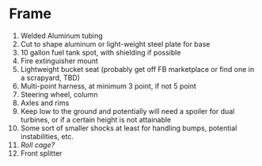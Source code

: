 <h1>Frame</h1>
<p>
    <ol>
        <li>Welded Aluminum tubing</li>
        <li>Cut to shape aluminum or light-weight steel plate for base</li>
        <li>10 gallon fuel tank spot, with shielding if possible</li>
        <li>Fire extinguisher mount</li>
        <li>Lightweight bucket seat (probably get off FB marketplace or find one in a scrapyard, TBD)</li>
        <li>Multi-point harness, at minimum 3 point, if not 5 point</li>
        <li>Steering wheel, column</li>
        <li>Axles and rims</li>
        <li>Keep low to the ground and potentially will need a spoiler for dual turbines, or if a certain height is not attainable</li>
        <li>Some sort of smaller shocks at least for handling bumps, potential instabilities, etc.</li>
        <li><em>Roll cage?</em></li>
        <li>Front splitter</li>
    </ol>
</p>
